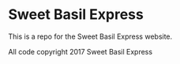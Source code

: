 # Sweet Basil Express

This is a repo for the Sweet Basil Express website.



All code copyright 2017 Sweet Basil Express
